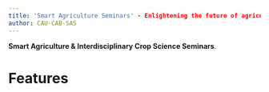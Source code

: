 ```yaml
---
title: 'Smart Agriculture Seminars' - Enlightening the future of agriculture
author: CAU-CAB-SAS
---
```


**Smart Agriculture & Interdisciplinary Crop Science Seminars**.

# Features



